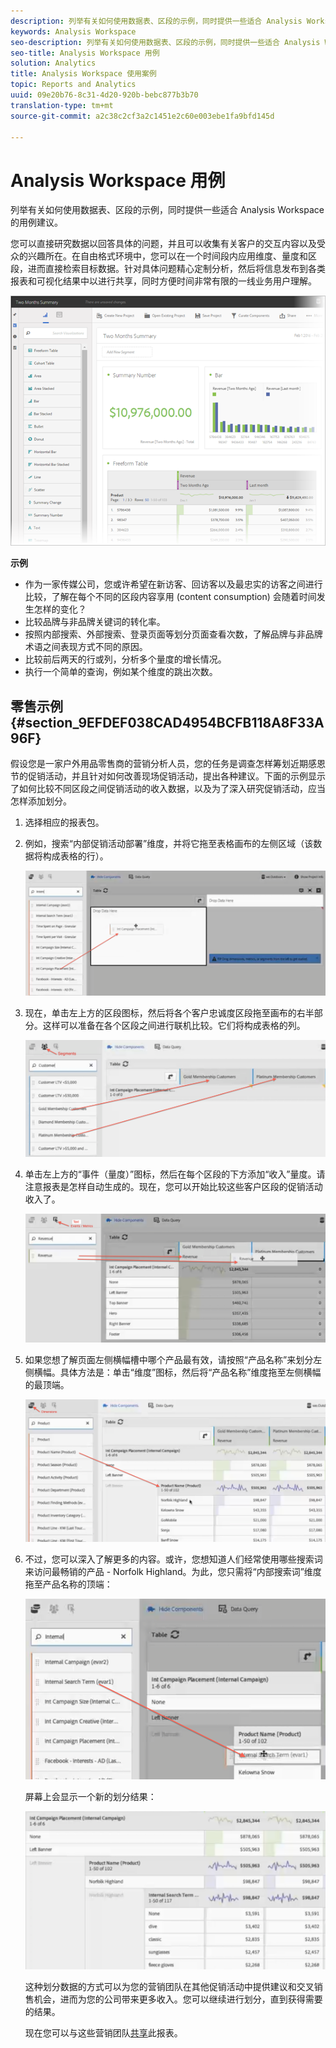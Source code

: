 ```yaml
---
description: 列举有关如何使用数据表、区段的示例，同时提供一些适合 Analysis Workspace 的用例建议。
keywords: Analysis Workspace
seo-description: 列举有关如何使用数据表、区段的示例，同时提供一些适合 Analysis Workspace 的用例建议。
seo-title: Analysis Workspace 用例
solution: Analytics
title: Analysis Workspace 使用案例
topic: Reports and Analytics
uuid: 09e20b76-8c31-4d20-920b-bebc877b3b70
translation-type: tm+mt
source-git-commit: a2c38c2cf3a2c1451e2c60e003ebe1fa9bfd145d

---
```



# Analysis Workspace 用例

列举有关如何使用数据表、区段的示例，同时提供一些适合 Analysis Workspace 的用例建议。

您可以直接研究数据以回答具体的问题，并且可以收集有关客户的交互内容以及受众的兴趣所在。在自由格式环境中，您可以在一个时间段内应用维度、量度和区段，进而直接检索目标数据。针对具体问题精心定制分析，然后将信息发布到各类报表和可视化结果中以进行共享，同时方便时间非常有限的一线业务用户理解。

![](assets/two-months-summary-project.png)

**示例**

* 作为一家传媒公司，您或许希望在新访客、回访客以及最忠实的访客之间进行比较，了解在每个不同的区段内容享用 (content consumption) 会随着时间发生怎样的变化？
* 比较品牌与非品牌关键词的转化率。
* 按照内部搜索、外部搜索、登录页面等划分页面查看次数，了解品牌与非品牌术语之间表现方式不同的原因。
* 比较前后两天的行或列，分析多个量度的增长情况。
* 执行一个简单的查询，例如某个维度的跳出次数。

## 零售示例 {#section_9EFDEF038CAD4954BCFB118A8F33A96F}

假设您是一家户外用品零售商的营销分析人员，您的任务是调查怎样筹划近期感恩节的促销活动，并且针对如何改善现场促销活动，提出各种建议。下面的示例显示了如何比较不同区段之间促销活动的收入数据，以及为了深入研究促销活动，应当怎样添加划分。

1. 选择相应的报表包。
1. 例如，搜索“内部促销活动部署”维度，并将它拖至表格画布的左侧区域（该数据将构成表格的行）。

   ![](assets/drag_dimension.png)

1. 现在，单击左上方的区段图标，然后将各个客户忠诚度区段拖至画布的右半部分。这样可以准备在各个区段之间进行联机比较。它们将构成表格的列。

   ![](assets/drag_segments.png)

1. 单击左上方的“事件（量度）”图标，然后在每个区段的下方添加“收入”量度。请注意报表是怎样自动生成的。现在，您可以开始比较这些客户区段的促销活动收入了。

   ![](assets/drag_metrics.png)

1. 如果您想了解页面左侧横幅槽中哪个产品最有效，请按照“产品名称”来划分左侧横幅。具体方法是：单击“维度”图标，然后将“产品名称”维度拖至左侧横幅的最顶端。

   ![](assets/breakdown_prodname.png)

1. 不过，您可以深入了解更多的内容。或许，您想知道人们经常使用哪些搜索词来访问最畅销的产品 - Norfolk Highland。为此，您只需将“内部搜索词”维度拖至产品名称的顶端：

   ![](assets/breakdown_intsearchterm.png)

   屏幕上会显示一个新的划分结果：

   ![](assets/breakdown_result.png)

   这种划分数据的方式可以为您的营销团队在其他促销活动中提供建议和交叉销售机会，进而为您的公司带来更多收入。您可以继续进行划分，直到获得需要的结果。

   现在您可以与这些营销团队[共享](../../analyze/analysis-workspace/curate-share/curate.md#concept_4A9726927E7C44AFA260E2BB2721AFC6)此报表。

